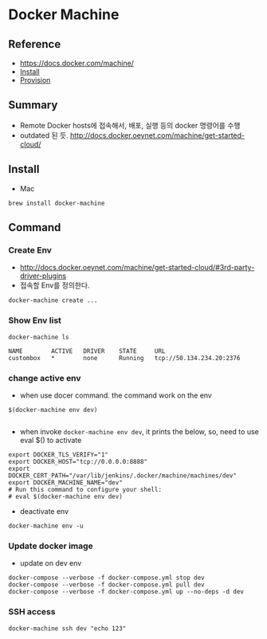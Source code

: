 # Docker Machine

## Reference
- https://docs.docker.com/machine/
- [Install](https://docs.docker.com/machine/install-machine/)
- [Provision](https://docs.docker.com/machine/get-started-cloud/)

## Summary
- Remote Docker hosts에 접속해서, 배포, 실행 등의 docker 명령어를 수행
- outdated 된 듯. http://docs.docker.oeynet.com/machine/get-started-cloud/


## Install
- Mac
```
brew install docker-machine
```

## Command

### Create Env
- http://docs.docker.oeynet.com/machine/get-started-cloud/#3rd-party-driver-plugins
- 접속할 Env를 정의한다.
```shell
docker-machine create ...
```

### Show Env list
```shell
docker-machine ls
```
```log
NAME        ACTIVE   DRIVER    STATE     URL
custombox   *        none      Running   tcp://50.134.234.20:2376
```

### change active env
- when use docer command. the command work on the env

```shell
$(docker-machine env dev)


```
- when invoke `docker-machine env dev`, it prints the below, so, need to use eval $() to activate
```shell
export DOCKER_TLS_VERIFY="1"
export DOCKER_HOST="tcp://0.0.0.0:8888"
export DOCKER_CERT_PATH="/var/lib/jenkins/.docker/machine/machines/dev"
export DOCKER_MACHINE_NAME="dev"
# Run this command to configure your shell: 
# eval $(docker-machine env dev)
```

- deactivate env
```shell
docker-machine env -u
```

### Update docker image
- update on dev env
```shell
docker-compose --verbose -f docker-compose.yml stop dev
docker-compose --verbose -f docker-compose.yml pull dev
docker-compose --verbose -f docker-compose.yml up --no-deps -d dev
```

### SSH access

```shell
docker-machine ssh dev "echo 123"
```